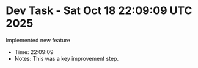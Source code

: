 # Dev Task - Sat Oct 18 22:09:09 UTC 2025
Implemented new feature
- Time: 22:09:09
- Notes: This was a key improvement step.
